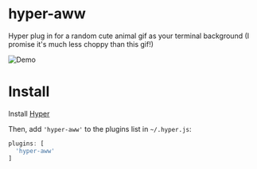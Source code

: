 # hyper-aww
Hyper plug in for a random cute animal gif as your terminal background (I promise it's much less choppy than this gif!)

![Demo](http://i.imgur.com/hh4U4T9.gif)

# Install
Install [Hyper](https://hyper.is)

Then, add `'hyper-aww'` to the plugins list in `~/.hyper.js`:

```javascript
plugins: [
  'hyper-aww'
]
````
